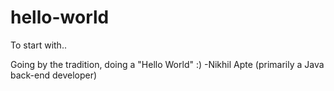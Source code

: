# hello-world
To start with..

Going by the tradition, doing a "Hello World" :)
-Nikhil Apte (primarily a Java back-end developer)
